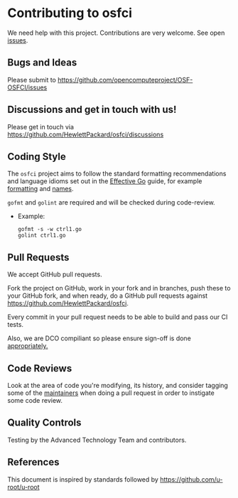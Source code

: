 # Contributing to osfci

We need help with this project. Contributions are very welcome. See open [issues](https://github.com/opencomputeproject/OSF-OSFCI/issues).

## Bugs and Ideas

Please submit to https://github.com/opencomputeproject/OSF-OSFCI/issues

## Discussions and get in touch with us!

Please get in touch via https://github.com/HewlettPackard/osfci/discussions

## Coding Style

The ``osfci`` project aims to follow the standard formatting recommendations
and language idioms set out in the [Effective Go](https://golang.org/doc/effective_go.html)
guide, for example [formatting](https://golang.org/doc/effective_go.html#formatting)
and [names](https://golang.org/doc/effective_go.html#names).

`gofmt` and `golint` are required and will be checked during code-review.

- Example:
    ```
    gofmt -s -w ctrl1.go
    golint ctrl1.go
    ```

## Pull Requests

We accept GitHub pull requests.

Fork the project on GitHub, work in your fork and in branches, push
these to your GitHub fork, and when ready, do a GitHub pull requests
against https://github.com/HewlettPackard/osfci.

Every commit in your pull request needs to be able to build and pass our CI tests.

Also, we are DCO compiliant so please ensure sign-off is done [appropriately.](https://github.com/apps/dco)

## Code Reviews

Look at the area of code you're modifying, its history, and consider
tagging some of the [maintainers](https://github.com/opencomputeproject/OSF-OSFCI/graphs/contributors) when doing a
pull request in order to instigate some code review.

## Quality Controls

Testing by the Advanced Technology Team and contributors.

## References

This document is inspired by standards followed by https://github.com/u-root/u-root